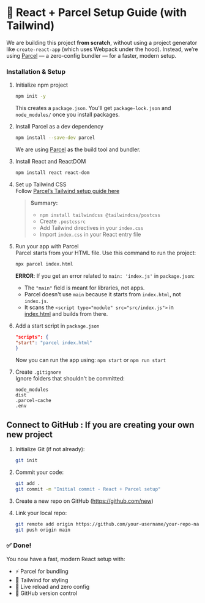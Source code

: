 # 🚀 React + Parcel Setup Guide (with Tailwind)

We are building this project **from scratch**, without using a project generator like `create-react-app` (which uses Webpack under the hood). Instead, we’re using [Parcel](https://parceljs.org) — a zero-config bundler — for a faster, modern setup.

###  Installation & Setup
1. Initialize npm project
    ```bash
    npm init -y
    ```
    This creates a `package.json`. You'll get `package-lock.json` and `node_modules/` once you install packages.

2. Install Parcel as a dev dependency
    ```bash
    npm install --save-dev parcel
    ```
    We are using [Parcel](./Parcel.md) as the build tool and bundler.

3. Install React and ReactDOM
    ```bash
    npm install react react-dom
    ```
4. Set up Tailwind CSS  
Follow [Parcel’s Tailwind setup guide here](https://tailwindcss.com/docs/installation/framework-guides/parcel)

    > **Summary:**
    > - `npm install tailwindcss @tailwindcss/postcss` 
    > - Create `.postcssrc`  
    > - Add Tailwind directives in your `index.css`  
    > - Import `index.css` in your React entry file

5. Run your app with Parcel     
Parcel starts from your HTML file. Use this command to run the project:
    ```bash
    npx parcel index.html
    ```

    **ERROR**: If you get an error related to `main: 'index.js'` in `package.json`:

    - The `"main"` field is meant for libraries, not apps.
    - Parcel doesn't use `main` because it starts from `index.html`, not `index.js`.
    - It scans the `<script type="module" src="src/index.js">` in [index.html](./index.html.md) and builds from there.

6. Add a start script in `package.json`
    ```json
    "scripts": {
    "start": "parcel index.html"
    }
    ```
    Now you can run the app using: `npm start` or `npm run start`

7. Create `.gitignore`  
Ignore folders that shouldn't be committed:
    ```
    node_modules
    dist
    .parcel-cache
    .env
    ```

## Connect to GitHub : If you are creating your own new project
1. Initialize Git (if not already):

    ```bash
    git init
    ```
2. Commit your code:

    ```bash
    git add .
    git commit -m "Initial commit - React + Parcel setup"
    ```
3. Create a new repo on GitHub (https://github.com/new)
4. Link your local repo:
    ```bash
    git remote add origin https://github.com/your-username/your-repo-name.git
    git push origin main 
    ```

### ✅ Done!

You now have a fast, modern React setup with:
- ⚡ Parcel for bundling
- 💨 Tailwind for styling
- 🔄 Live reload and zero config
- 📂 GitHub version control

